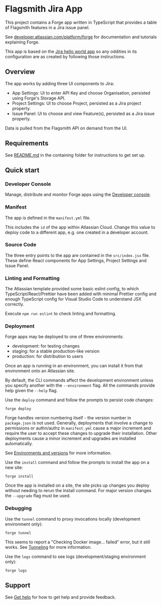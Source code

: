 # Flagsmith Jira App

This project contains a Forge app written in TypeScript that provides a table of Flagsmith features in a Jira issue panel.

See [developer.atlassian.com/platform/forge](https://developer.atlassian.com/platform/forge) for documentation and tutorials explaining Forge.

This app is based on the [Jira hello world app](https://developer.atlassian.com/platform/forge/build-a-hello-world-app-in-jira/) so any oddities in its configuration are as created by following those instructions.

## Overview

The app works by adding three UI components to Jira:

- App Settings: UI to enter API Key and choose Organisation, persisted using Forge's Storage API.
- Project Settings: UI to choose Project, persisted as a Jira project property.
- Issue Panel: UI to choose and view Feature(s), persisted as a Jira issue property.

Data is pulled from the Flagsmith API on demand from the UI.

## Requirements

See [README.md](../README.md) in the containing folder for instructions to get set up.

## Quick start

### Developer Console

Manage, distribute and monitor Forge apps using the [Developer console](https://developer.atlassian.com/platform/forge/manage-your-apps/).

### Manifest

The app is defined in the `manifest.yml` file.

This includes the `id` of the app within Atlassian Cloud. Change this value to deploy code to a different app, e.g. one created in a developer account.

### Source Code

The three entry points to the app are contained in the `src/index.jsx` file. These define React components for App Settings, Project Settings and Issue Panel.

### Linting and Formatting

The Atlassian template provided some basic eslint config, to which TypeScript/React/Prettier have been added with minimal Prettier config and enough TypeScript config for Visual Studio Code to understand JSX correctly.

Execute `npm run eslint` to check linting and formatting.

### Deployment

Forge apps may be deployed to one of three environments:

- development: for testing changes
- staging: for a stable production-like version
- production: for distribution to users

Once an app is running in an environment, you can install it from that environment onto an Atlassian site.

By default, the CLI commands affect the development environment unless you specify another with the `--environment` flag. All the commands provide help given the `--help` flag.

Use the `deploy` command and follow the prompts to persist code changes:

    forge deploy

Forge handles version numbering itself - the version number in `package.json` is not used. Generally, deployments that involve a change to permissions or authn/authz in `manifest.yml` cause a major increment and require the user to accept these changes to upgrade their installation. Other deployments cause a minor increment and upgrades are installed automatically.

See [Environments and versions](https://developer.atlassian.com/platform/forge/environments-and-versions/) for more information.

Use the `install` command and follow the prompts to install the app on a new site:

    forge install

Once the app is installed on a site, the site picks up changes you deploy without needing to rerun the install command. For major version changes the `--upgrade` flag must be used.

### Debugging

Use the `tunnel` command to proxy invocations locally (development environment only):

    forge tunnel

This seems to report a "Checking Docker image... failed" error, but it still works. See [Tunneling](https://developer.atlassian.com/platform/forge/tunneling/) for more information.

Use the `logs` command to see logs (development/staging environment only):

    forge logs

## Support

See [Get help](https://developer.atlassian.com/platform/forge/get-help/) for how to get help and provide feedback.
